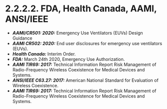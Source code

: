 # 2.2.2.2. FDA, Health Canada, AAMI, ANSI/IEEE

- ***AAMI/CR501: 2020:*** Emergency Use Ventilators (EUVs) Design Guidance
- ***AAMI CR502: 2020:***  End user disclosures for emergency use ventilators (EUVs).
- ***Health Canada:*** Interim Order.
- ***FDA:*** March 24th 2020, Emergency Use Authorization.
- ***AAMI TIR69: 2017:*** Technical Information Report Risk Management of Radio-Frequency Wireless Coexistence for Medical Devices and Systems.
- ***ANSI/IEEE C63.27: 2017:*** American National Standard for Evaluation of Wireless Coexistence.
- ***AAMI TIR69: 2017:*** Technical Information Report Risk Management of Radio-Frequency Wireless Coexistence for Medical Devices and Systems.
